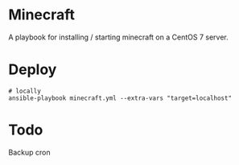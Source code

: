 # Minecraft
A playbook for installing / starting minecraft on a CentOS 7 server.

# Deploy
```
# locally
ansible-playbook minecraft.yml --extra-vars "target=localhost"
```

# Todo
Backup cron
